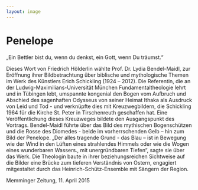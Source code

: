 ```yaml
---
layout: image
---
```


# Penelope

„Ein Bettler bist du, wenn du denkst, ein Gott, wenn Du träumst.“

Dieses Wort von Friedrich Hölderlin wählte Prof. Dr. Lydia Bendel-Maidl, zur Eröffnung ihrer Bildbetrachtung über biblische und mythologische Themen im Werk des Künstlers Erich Schickling (1924 – 2012).  Die Referentin, die an der Ludwig-Maximilians-Universität München Fundamentaltheologie lehrt und in Tübingen lebt, umspannte kongenial den Bogen vom Aufbruch und Abschied des sagenhaften Odysseus von seiner Heimat Ithaka als Ausdruck von Leid und Tod - und verknüpfte dies mit Kreuzwegbildern, die Schickling 1964 für die Kirche St. Peter in Tirschenreuth geschaffen hat. 
Eine Veröffentlichung dieses Kreuzweges bildete den Ausgangspunkt des Vortrags. Bendel-Maidl führte über das Bild des mythischen Bogenschützen und die Rosse des Diomedes - beide im vorherrschenden Gelb – hin zum Bild der Penelope. 
„Der alles tragende Grund - das Blau – ist in Bewegung wie der Wind in den Lüften eines strahlendes Himmels oder wie die Wogen eines wunderbaren Wassers., mit unergründbaren Tiefen“, sagte sie über das Werk. Die Theologin baute in ihrer beziehungsreichen Sichtweise auf die Bilder eine Brücke zum tieferen Verständnis von Ostern,  engagiert mitgestaltet durch das Heinrich-Schütz-Ensemble mit Sängern der Region.

Memminger Zeitung, 11. April 2015
